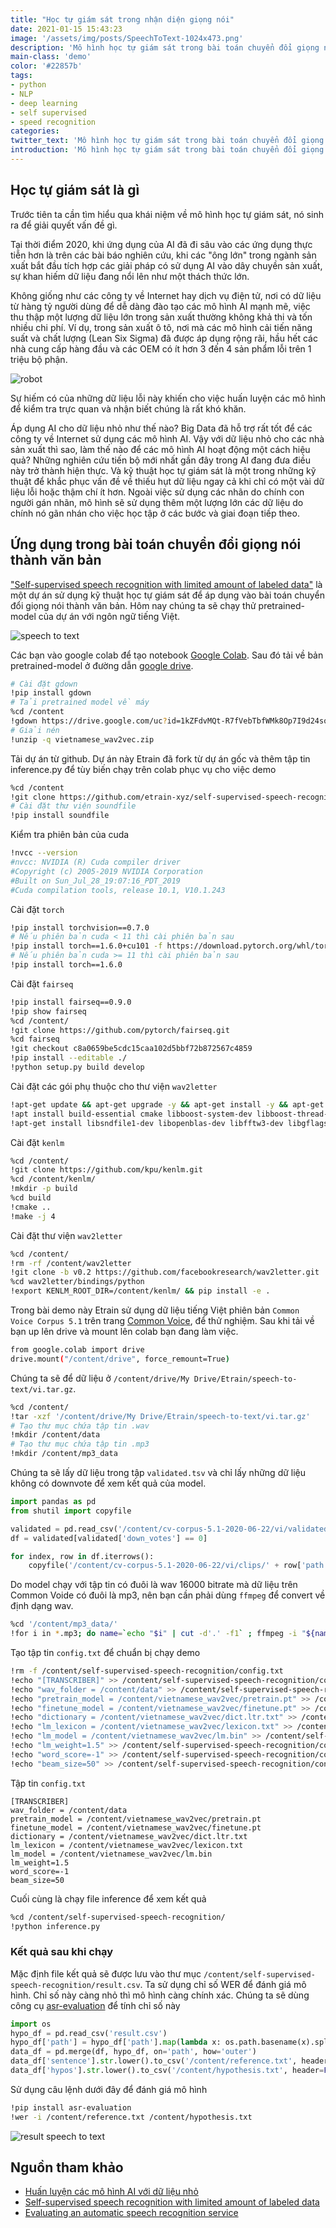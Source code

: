 ```yaml
---
title: "Học tự giám sát trong nhận diện giọng nói"
date: 2021-01-15 15:43:23
image: '/assets/img/posts/SpeechToText-1024x473.png'
description: 'Mô hình học tự giám sát trong bài toán chuyển đổi giọng nói thành văn bản.'
main-class: 'demo'
color: '#22857b'
tags:
- python
- NLP
- deep learning
- self supervised
- speed recognition
categories:
twitter_text: 'Mô hình học tự giám sát trong bài toán chuyển đổi giọng nói thành văn bản.'
introduction: 'Mô hình học tự giám sát trong bài toán chuyển đổi giọng nói thành văn bản.'
---
```


## Học tự giám sát là gì

Trước tiên ta cần tìm hiểu qua khái niệm về mô hình học tự giám sát, nó sinh ra để giải quyết vấn đề gì.

Tại thời điểm 2020, khi ứng dụng của AI đã đi sâu vào các ứng dụng thực tiễn hơn là trên các bài báo nghiên cứu, khi các "ông lớn" trong ngành sản xuất bắt đầu tích hợp các giải pháp có sử dụng AI vào dây chuyền sản xuất, sự khan hiếm dữ liệu đang nổi lên như một thách thức lớn.

Không giống như các công ty về Internet hay dịch vụ điện tử, nơi có dữ liệu từ hàng tỷ người dùng để dễ dàng đào tạo các mô hình AI mạnh mẽ, việc thu thập một lượng dữ liệu lớn trong sản xuất thường không khả thi và tốn nhiều chi phí. Ví dụ, trong sản xuất ô tô, nơi mà các mô hình cải tiến năng suất và chất lượng (Lean Six Sigma) đã được áp dụng rộng rãi, hầu hết các nhà cung cấp hàng đầu và các OEM có ít hơn 3 đến 4 sản phẩm lỗi trên 1 triệu bộ phận.

![robot](/assets/img/posts/xrobot_with_books-amatech.png)

Sự hiếm có của những dữ liệu lỗi này khiến cho việc huấn luyện các mô hình để kiểm tra trực quan và nhận biết chúng là rất khó khăn.

Áp dụng AI cho dữ liệu nhỏ như thế nào? Big Data đã hỗ trợ rất tốt để các công ty về Internet sử dụng các mô hình AI. Vậy với dữ liệu nhỏ cho các nhà sản xuất thì sao, làm thế nào để các mô hình AI hoạt động một cách hiệu quả? Những nghiên cứu tiến bộ mới nhất gần đây trong AI đang đưa điều này trở thành hiện thực. Và kỹ thuật học tự giám sát là một trong những kỹ thuật để khắc phục vấn đề về thiếu hụt dữ liệu ngay cả khi chỉ có một vài dữ liệu lỗi hoặc thậm chí ít hơn. Ngoài việc sử dụng các nhãn do chính con người gán nhãn, mô hình sẽ sử dụng thêm một lượng lớn các dữ liệu do chính nó gãn nhán cho việc học tập ở các bước và giai đoạn tiếp theo. 


## Ứng dụng trong bài toán chuyển đổi giọng nói thành văn bản

["Self-supervised speech recognition with limited amount of labeled data"](https://github.com/mailong25/self-supervised-speech-recognition) là một dự án sử dụng kỹ thuật học tự giám sát để áp dụng vào bài toán chuyển đổi giọng nói thành văn bản. Hôm nay chúng ta sẽ chạy thử pretrained-model của dự án với ngôn ngữ tiếng Việt.

![speech to text](/assets/img/posts/SpeechToText-1024x473.png)

Các bạn vào google colab để tạo notebook [Google Colab](https://colab.research.google.com). Sau đó tải về bản pretrained-model ở đường dẫn [google drive](https://drive.google.com/file/d/1kZFdvMQt-R7fVebTbfWMk8Op7I9d24so/view?usp=sharing).


```bash
# Cài đặt gdown
!pip install gdown
# Tải pretrained model về máy
%cd /content
!gdown https://drive.google.com/uc?id=1kZFdvMQt-R7fVebTbfWMk8Op7I9d24so
# Giải nén
!unzip -q vietnamese_wav2vec.zip
```

Tải dự án từ github. Dự án này Etrain đã fork từ dự án gốc và thêm tập tin inference.py để tùy biến chạy trên colab phục vụ cho việc demo

```bash
%cd /content
!git clone https://github.com/etrain-xyz/self-supervised-speech-recognition.git
# Cài đặt thư viện soundfile
!pip install soundfile
```

Kiểm tra phiên bản của cuda

```bash
!nvcc --version
#nvcc: NVIDIA (R) Cuda compiler driver
#Copyright (c) 2005-2019 NVIDIA Corporation
#Built on Sun_Jul_28_19:07:16_PDT_2019
#Cuda compilation tools, release 10.1, V10.1.243
```

Cài đặt `torch`

```bash
!pip install torchvision==0.7.0
# Nếu phiên bản cuda < 11 thì cài phiên bản sau
!pip install torch==1.6.0+cu101 -f https://download.pytorch.org/whl/torch_stable.html
# Nếu phiên bản cuda >= 11 thì cài phiên bản sau
!pip install torch==1.6.0
```

Cài đặt `fairseq`
```bash
!pip install fairseq==0.9.0
!pip show fairseq
%cd /content/
!git clone https://github.com/pytorch/fairseq.git
%cd fairseq
!git checkout c8a0659be5cdc15caa102d5bbf72b872567c4859
!pip install --editable ./
!python setup.py build develop
```

Cài đặt các gói phụ thuộc cho thư viện `wav2letter`
```bash
!apt-get update && apt-get upgrade -y && apt-get install -y && apt-get -y install apt-utils gcc libpq-dev libsndfile-dev
!apt install build-essential cmake libboost-system-dev libboost-thread-dev libboost-program-options-dev libboost-test-dev libeigen3-dev zlib1g-dev libbz2-dev liblzma-dev
!apt-get install libsndfile1-dev libopenblas-dev libfftw3-dev libgflags-dev libgoogle-glog-dev
```


Cài đặt `kenlm`
```bash
%cd /content/
!git clone https://github.com/kpu/kenlm.git
%cd /content/kenlm/
!mkdir -p build
%cd build
!cmake ..
!make -j 4
```


Cài đặt thư viện `wav2letter`
```bash
%cd /content/
!rm -rf /content/wav2letter
!git clone -b v0.2 https://github.com/facebookresearch/wav2letter.git
%cd wav2letter/bindings/python
!export KENLM_ROOT_DIR=/content/kenlm/ && pip install -e .
```


Trong bài demo này Etrain sử dụng dữ liệu tiếng Việt phiên bản `Common Voice Corpus 5.1` trên trang [Common Voice](https://commonvoice.mozilla.org/vi/datasets), để thử nghiệm. Sau khi tải về bạn up lên drive và mount lên colab bạn đang làm việc.

```bash
from google.colab import drive
drive.mount("/content/drive", force_remount=True)
```

Chúng ta sẽ để dữ liệu ở `/content/drive/My Drive/Etrain/speech-to-text/vi.tar.gz`.

```bash
%cd /content/
!tar -xzf '/content/drive/My Drive/Etrain/speech-to-text/vi.tar.gz'
# Tạo thư mục chứa tập tin .wav
!mkdir /content/data
# Tạo thư mục chứa tập tin .mp3
!mkdir /content/mp3_data
```

Chúng ta sẽ lấy dữ liệu trong tập `validated.tsv` và chỉ lấy những dữ liệu không có downvote để xem kết quả của model.

```python
import pandas as pd
from shutil import copyfile

validated = pd.read_csv('/content/cv-corpus-5.1-2020-06-22/vi/validated.tsv', sep='\t', usecols=['path', 'sentence', 'up_votes', 'down_votes'])
df = validated[validated['down_votes'] == 0]

for index, row in df.iterrows():
    copyfile('/content/cv-corpus-5.1-2020-06-22/vi/clips/' + row['path'], '/content/mp3_data/' + row['path'])
```

 Do model chạy với tập tin có đuôi là wav 16000 bitrate mà dữ liệu trên Common Voide có đuôi là mp3, nên bạn cần phải dùng `ffmpeg` để convert về định dạng wav.

 ```bash
%cd '/content/mp3_data/'
!for i in *.mp3; do name=`echo "$i" | cut -d'.' -f1` ; ffmpeg -i "${name}.mp3" -acodec pcm_s16le -ac 1 -ar 16000 "/content/data/${name}.wav"; done
 ```


Tạo tập tin `config.txt` để chuẩn bị chạy demo
```bash
!rm -f /content/self-supervised-speech-recognition/config.txt
!echo "[TRANSCRIBER]" >> /content/self-supervised-speech-recognition/config.txt
!echo "wav_folder = /content/data" >> /content/self-supervised-speech-recognition/config.txt
!echo "pretrain_model = /content/vietnamese_wav2vec/pretrain.pt" >> /content/self-supervised-speech-recognition/config.txt
!echo "finetune_model = /content/vietnamese_wav2vec/finetune.pt" >> /content/self-supervised-speech-recognition/config.txt
!echo "dictionary = /content/vietnamese_wav2vec/dict.ltr.txt" >> /content/self-supervised-speech-recognition/config.txt
!echo "lm_lexicon = /content/vietnamese_wav2vec/lexicon.txt" >> /content/self-supervised-speech-recognition/config.txt
!echo "lm_model = /content/vietnamese_wav2vec/lm.bin" >> /content/self-supervised-speech-recognition/config.txt
!echo "lm_weight=1.5" >> /content/self-supervised-speech-recognition/config.txt
!echo "word_score=-1" >> /content/self-supervised-speech-recognition/config.txt
!echo "beam_size=50" >> /content/self-supervised-speech-recognition/config.txt
```

Tập tin `config.txt`

```
[TRANSCRIBER]
wav_folder = /content/data
pretrain_model = /content/vietnamese_wav2vec/pretrain.pt
finetune_model = /content/vietnamese_wav2vec/finetune.pt
dictionary = /content/vietnamese_wav2vec/dict.ltr.txt
lm_lexicon = /content/vietnamese_wav2vec/lexicon.txt
lm_model = /content/vietnamese_wav2vec/lm.bin
lm_weight=1.5
word_score=-1
beam_size=50
```

Cuối cùng là chạy file inference để xem kết quả
```bash
%cd /content/self-supervised-speech-recognition/
!python inference.py
```

### Kết quả sau khi chạy

Mặc định file kết quả sẽ được lưu vào thư mục `/content/self-supervised-speech-recognition/result.csv`. Ta sử dụng chỉ số WER để đánh giá mô hình. Chỉ số này càng nhỏ thì mô hình càng chính xác. Chúng ta sẽ dùng công cụ [asr-evaluation](https://github.com/belambert/asr-evaluation) để tính chỉ số này

```python
import os
hypo_df = pd.read_csv('result.csv')
hypo_df['path'] = hypo_df['path'].map(lambda x: os.path.basename(x).split(".wav")[0] + ".mp3")
data_df = pd.merge(df, hypo_df, on='path', how='outer')
data_df['sentence'].str.lower().to_csv('/content/reference.txt', header=False, index=False)
data_df['hypos'].str.lower().to_csv('/content/hypothesis.txt', header=False, index=False)
```

Sử dụng câu lệnh dưới đây để đánh giá mô hình
```bash
!pip install asr-evaluation
!wer -i /content/reference.txt /content/hypothesis.txt
```

![result speech to text](/assets/img/posts/result-speech2text.png)



## Nguồn tham khảo
- [Huấn luyện các mô hình AI với dữ liệu nhỏ](http://amatech.funix.edu.vn/2020/03/13/huan-luyen-cac-mo-hinh-ai-voi-du-lieu-nho/)
- [Self-supervised speech recognition with limited amount of labeled data](https://github.com/mailong25/self-supervised-speech-recognition)
- [Evaluating an automatic speech recognition service](https://aws.amazon.com/blogs/machine-learning/evaluating-an-automatic-speech-recognition-service/)

